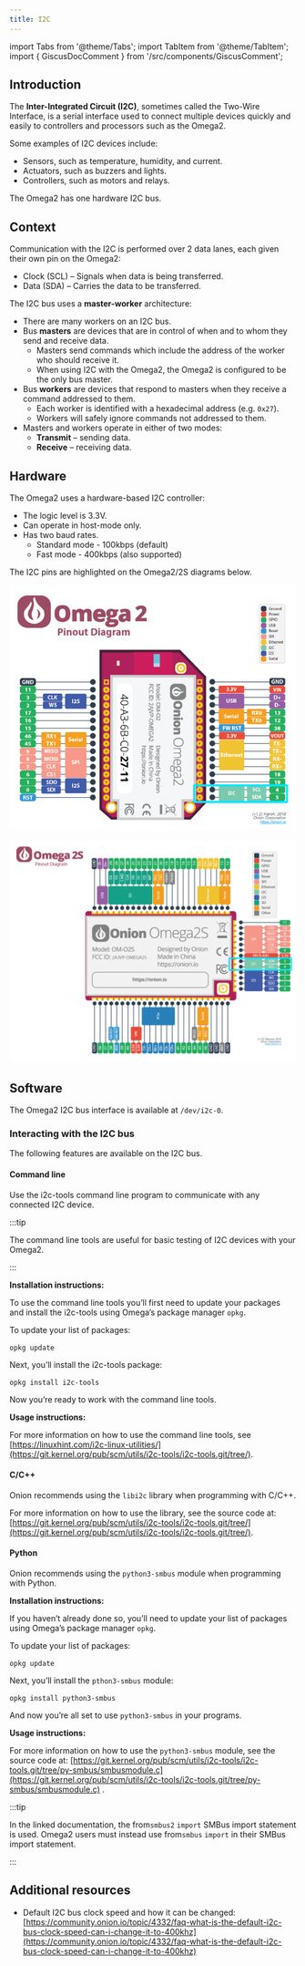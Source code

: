 ```yaml
---
title: I2C
---
```


import Tabs from '@theme/Tabs';
import TabItem from '@theme/TabItem';
import { GiscusDocComment } from '/src/components/GiscusComment';

## Introduction

The **Inter-Integrated Circuit (I2C)**, sometimes called the Two-Wire Interface, is a serial interface used to connect multiple devices quickly and easily to controllers and processors such as the Omega2. 

Some examples of I2C devices include:

- Sensors, such as temperature, humidity, and current.
- Actuators, such as buzzers and lights.
- Controllers, such as motors and relays.

The Omega2 has one hardware I2C bus.

## Context

Communication with the I2C is performed over 2 data lanes, each given their own pin on the Omega2:

- Clock (SCL) – Signals when data is being transferred.
- Data (SDA) – Carries the data to be transferred.

The I2C bus uses a **master-worker** architecture:

- There are many workers on an I2C bus.
- Bus **masters** are devices that are in control of when and to whom they send and receive data.
  - Masters send commands which include the address of the worker who should receive it.
  - When using I2C with the Omega2, the Omega2 is configured to be the only bus master.
- Bus **workers** are devices that respond to masters when they receive a command addressed to them.
  - Each worker is identified with a hexadecimal address (e.g. `0x27`).
  - Workers will safely ignore commands not addressed to them.
- Masters and workers operate in either of two modes:
  - **Transmit** – sending data.
  - **Receive** – receiving data.

## Hardware

The Omega2 uses a hardware-based I2C controller:

- The logic level is 3.3V.
- Can operate in host-mode only.
- Has two baud rates.
  - Standard mode - 100kbps (default)
  - Fast mode - 400kbps (also supported)

The I2C pins are highlighted on the Omega2/2S diagrams below.

<Tabs>
  <TabItem value="omega2" label="Omega2" default>

![omega2-pinout i2c-pins](./assets/omega2-pinout-i2c-highlighted.png)

  </TabItem>
  <TabItem value="omega2s" label="Omega2S">

![omega2s-pinout i2c-pins](./assets/omega2s-pinout-i2c-highlighted.png)

  </TabItem>
</Tabs>

## Software

The Omega2 I2C bus interface is available at `/dev/i2c-0`.

### Interacting with the I2C bus

The following features are available on the I2C bus.

#### Command line

Use the i2c-tools command line program to communicate with any connected I2C device.

:::tip

The command line tools are useful for basic testing of I2C devices with your Omega2.

:::

**Installation instructions:**

To use the command line tools you’ll first need to update your packages and install the i2c-tools using Omega’s package manager `opkg`.

To update your list of packages:

```shell
opkg update
```

Next, you’ll install the i2c-tools package:

```shell
opkg install i2c-tools
```

Now you’re ready to work with the command line tools.

**Usage instructions:**

For more information on how to use the command line tools, see [https://linuxhint.com/i2c-linux-utilities/](https://git.kernel.org/pub/scm/utils/i2c-tools/i2c-tools.git/tree/).

#### C/C++

Onion recommends using the `libi2c` library when programming with C/C++.

For more information on how to use the library, see the source code at: [https://git.kernel.org/pub/scm/utils/i2c-tools/i2c-tools.git/tree/](https://git.kernel.org/pub/scm/utils/i2c-tools/i2c-tools.git/tree/).

#### Python

Onion recommends using the `python3-smbus` module when programming with Python. 

**Installation instructions:**

If you haven’t already done so, you’ll need to update your list of packages using Omega’s package manager `opkg`.

To update your list of packages:

```shell
opkg update
```

Next, you’ll install the `pthon3-smbus` module:

```shell
opkg install python3-smbus
```

And now you’re all set to use `python3-smbus` in your programs.

**Usage instructions:**

For more information on how to use the `python3-smbus` module, see the source code at: [https://git.kernel.org/pub/scm/utils/i2c-tools/i2c-tools.git/tree/py-smbus/smbusmodule.c](https://git.kernel.org/pub/scm/utils/i2c-tools/i2c-tools.git/tree/py-smbus/smbusmodule.c) .

:::tip

In the linked documentation, the from`smbus2` `import` SMBus import statement is used. Omega2 users must instead use from`smbus` `import` in their SMBus import statement.

:::

## Additional resources

- Default I2C bus clock speed and how it can be changed: [https://community.onion.io/topic/4332/faq-what-is-the-default-i2c-bus-clock-speed-can-i-change-it-to-400khz](https://community.onion.io/topic/4332/faq-what-is-the-default-i2c-bus-clock-speed-can-i-change-it-to-400khz)

<GiscusDocComment />